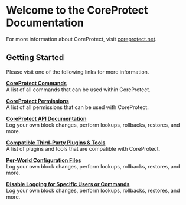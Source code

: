 # Welcome to the CoreProtect Documentation

For more information about CoreProtect, visit [coreprotect.net](http://coreprotect.net).

## Getting Started

Please visit one of the following links for more information.

[**CoreProtect Commands**](/commands/)  
A list of all commands that can be used within CoreProtect.

[**CoreProtect Permissions**](/permissions/)  
A list of all permissions that can be used with CoreProtect.  

[**CoreProtect API Documentation**](/api/)  
Log your own block changes, perform lookups, rollbacks, restores, and more.  

[**Compatible Third-Party Plugins & Tools**](/tools-integrations/)  
A list of plugins and tools that are compatible with CoreProtect.  

[**Per-World Configuration Files**](/config/#per-world-configuration)  
Log your own block changes, perform lookups, rollbacks, restores, and more.  

[**Disable Logging for Specific Users or Commands**](/config/#disabling-logging)  
Log your own block changes, perform lookups, rollbacks, restores, and more.  
